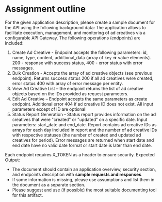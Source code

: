 # Assignment outline

For the given application description, please create a sample document for the API using the following
background data:
The application allows to facilitate execution, management, and monitoring of ad creatives via a
configurable API Gateway. The following operations (endpoints) are included:

1. Create Ad Creative - Endpoint accepts the following parameters: id, name, type, content,
   additional_data (array of key => value elements). 200 - response with success status, 400 - error
   status with error messages.
2. Bulk Creation - Accepts the array of ad creative objects (see previous endpoint). Returns success
   status 200 if all ad creatives were created, error status 400 with array of error message per
   entity.
3. View Ad Creative List – the endpoint returns the list of ad creative objects based on the IDs
   provided as request parameters.
4. Edit Ad Creative – Endpoint accepts the same parameters as create endpoint. Additional error
   404 if ad creative ID does not exist. All input parameters except of ID are optional
5. Status Report Generation – Status report provides information on the ad creatives that were
   "created" or "updated" on a specific date. Input parameters: start_date and end_date. Report
   contains ad creative IDs as arrays for each day included in report and the number of ad creative
   IDs with respective statuses (the number of created and updated ad creatives for period). Error
   messages are returned when start date and end date have no valid date format or start date is
   later than end date.

Each endpoint requires X_TOKEN as a header to ensure security.
Expected Output:

- The document should contain an application overview, security section, and endpoints
  description with **sample requests and responses**.
- If some information is missing, please use assumptions and list them in the document as a
  separate section.
- Please suggest and use (if possible) the most suitable documenting tool for this artifact.
